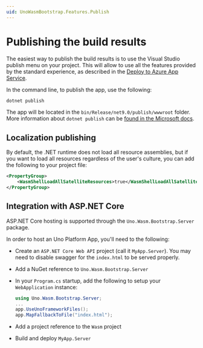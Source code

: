 ```yaml
---
uid: UnoWasmBootstrap.Features.Publish
---
```


# Publishing the build results

The easiest way to publish the build results is to use the Visual Studio publish menu on your project. This will allow to use all the features provided by the standard experience, as described in the [Deploy to Azure App Service](https://docs.microsoft.com/en-us/visualstudio/deployment/quickstart-deploy-to-azure?view=vs-2017).

In the command line, to publish the app, use the following:

```bash
dotnet publish
```

The app will be located in the `bin/Release/net9.0/publish/wwwroot` folder. More information about `dotnet publish` can be [found in the Microsoft docs](https://learn.microsoft.com/en-us/dotnet/core/tools/dotnet-publish).

## Localization publishing
By default, the .NET runtime does not load all resource assemblies, but if you want to load all resources regardless of the user's culture, you can add the following to your project file:
```xml
<PropertyGroup>
    <WasmShellLoadAllSatelliteResources>true</WasmShellLoadAllSatelliteResources>
</PropertyGroup>
```

## Integration with ASP.NET Core

ASP.NET Core hosting is supported through the `Uno.Wasm.Bootstrap.Server` package.

In order to host an Uno Platform App, you'll need to the following:

- Create an `ASP.NET Core Web API` project (call it `MyApp.Server`). You may need to disable swagger for the `index.html` to be served properly.
- Add a NuGet reference to `Uno.Wasm.Bootstrap.Server`
- In your `Program.cs` startup, add the following to setup your `WebApplication` instance:

  ```csharp
  using Uno.Wasm.Bootstrap.Server;
  ...
  app.UseUnoFrameworkFiles();
  app.MapFallbackToFile("index.html");
  ```

- Add a project reference to the `Wasm` project
- Build and deploy `MyApp.Server`
